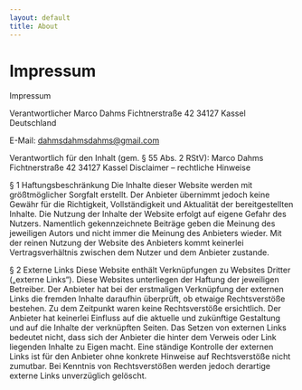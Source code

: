 ```yaml
---
layout: default
title: About
---
```


# Impressum


Impressum

Verantwortlicher
Marco Dahms
Fichtnerstraße 42
34127 Kassel
Deutschland

E-Mail: dahmsdahmsdahms@gmail.com

Verantwortlich für den Inhalt (gem. § 55 Abs. 2 RStV):
Marco Dahms
Fichtnerstraße 42
34127 Kassel
Disclaimer – rechtliche Hinweise

§ 1 Haftungsbeschränkung
Die Inhalte dieser Website werden mit größtmöglicher Sorgfalt erstellt. Der
Anbieter übernimmt jedoch keine Gewähr für die Richtigkeit, Vollständigkeit
und Aktualität der bereitgestellten Inhalte. Die Nutzung der Inhalte der
Website erfolgt auf eigene Gefahr des Nutzers. Namentlich gekennzeichnete
Beiträge geben die Meinung des jeweiligen Autors und nicht immer die Meinung
des Anbieters wieder. Mit der reinen Nutzung der Website des Anbieters kommt
keinerlei Vertragsverhältnis zwischen dem Nutzer und dem Anbieter zustande.

§ 2 Externe Links
Diese Website enthält Verknüpfungen zu Websites Dritter („externe Links“).
Diese Websites unterliegen der Haftung der jeweiligen Betreiber. Der
Anbieter hat bei der erstmaligen Verknüpfung der externen Links die fremden
Inhalte daraufhin überprüft, ob etwaige Rechtsverstöße bestehen. Zu dem
Zeitpunkt waren keine Rechtsverstöße ersichtlich. Der Anbieter hat keinerlei
Einfluss auf die aktuelle und zukünftige Gestaltung und auf die Inhalte der
verknüpften Seiten. Das Setzen von externen Links bedeutet nicht, dass sich
der Anbieter die hinter dem Verweis oder Link liegenden Inhalte zu Eigen
macht. Eine ständige Kontrolle der externen Links ist für den Anbieter ohne
konkrete Hinweise auf Rechtsverstöße nicht zumutbar. Bei Kenntnis von
Rechtsverstößen werden jedoch derartige externe Links unverzüglich gelöscht.
